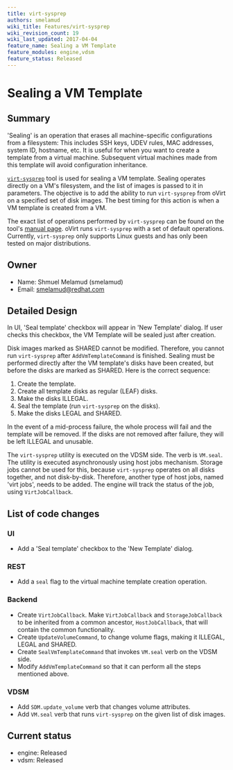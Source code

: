 ```yaml
---
title: virt-sysprep
authors: smelamud
wiki_title: Features/virt-sysprep
wiki_revision_count: 19
wiki_last_updated: 2017-04-04
feature_name: Sealing a VM Template
feature_modules: engine,vdsm
feature_status: Released
---
```


# Sealing a VM Template

## Summary

'Sealing' is an operation that erases all machine-specific configurations from a filesystem: This includes SSH keys, UDEV rules, MAC addresses, system ID, hostname, etc. It is useful for when you want to create a template from a virtual machine. Subsequent virtual machines made from this template will avoid configuration inheritance.

[`virt-sysprep`](http://libguestfs.org/virt-sysprep.1.html) tool is used for sealing a VM template. Sealing operates directly on a VM's filesystem, and the list of images is passed to it in parameters. The objective is to add the ability to run `virt-sysprep` from oVirt on a specified set of disk images. The best timing for this action is when a VM template is created from a VM.

The exact list of operations performed by `virt-sysprep` can be found on the tool's [manual page](http://libguestfs.org/virt-sysprep.1.html). oVirt runs `virt-sysprep` with a set of default operations. Currently, `virt-sysprep` only supports Linux guests and has only been tested on major distributions.

## Owner

*   Name: Shmuel Melamud (smelamud)
*   Email: <smelamud@redhat.com>

## Detailed Design

In UI, 'Seal template' checkbox will appear in 'New Template' dialog. If user checks this checkbox, the VM Template will be sealed just after creation.

Disk images marked as SHARED cannot be modified. Therefore, you cannot run `virt-sysprep` after `AddVmTemplateCommand` is finished. Sealing must be performed directly after the VM template's disks have been created, but before the disks are marked as SHARED. Here is the correct sequence:

1.   Create the template.
2.   Create all template disks as regular (LEAF) disks.
3.   Make the disks ILLEGAL.
4.   Seal the template (run `virt-sysprep` on the disks).
5.   Make the disks LEGAL and SHARED.

In the event of a mid-process failure, the whole process will fail and the template will be removed. If the disks are not removed after failure, they will be left ILLEGAL and unusable.

The `virt-sysprep` utility is executed on the VDSM side. The verb is `VM.seal`. The utility is executed asynchronously using host jobs mechanism. Storage jobs cannot be used for this, because `virt-sysprep` operates on all disks together, and not disk-by-disk. Therefore, another type of host jobs, named 'virt jobs', needs to be added. The engine will track the status of the job, using `VirtJobCallback`.

## List of code changes

### UI

*   Add a 'Seal template' checkbox to the 'New Template' dialog.

### REST

*   Add a `seal` flag to the virtual machine template creation operation.

### Backend

*   Create `VirtJobCallback`. Make `VirtJobCallback` and `StorageJobCallback` to be inherited from a common ancestor, `HostJobCallback`, that will contain the common functionality.
*   Create `UpdateVolumeCommand`, to change volume flags, making it ILLEGAL, LEGAL and SHARED.
*   Create `SealVmTemplateCommand` that invokes `VM.seal` verb on the VDSM side.
*   Modify `AddVmTemplateCommand` so that it can perform all the steps mentioned above.

### VDSM

*   Add `SDM.update_volume` verb that changes volume attributes.
*   Add `VM.seal` verb that runs `virt-sysprep` on the given list of disk images.

## Current status

*   engine: Released
*   vdsm: Released
